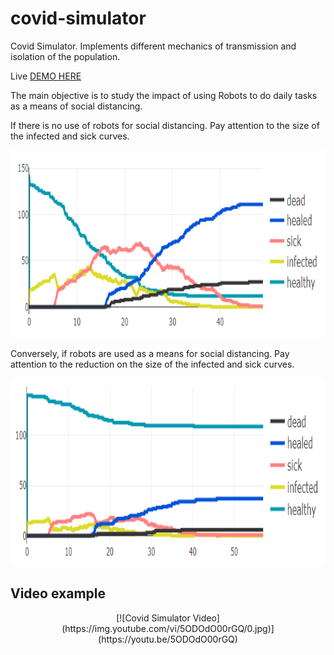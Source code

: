 # covid-simulator
Covid Simulator. Implements different mechanics of transmission and isolation of the population.

Live [DEMO HERE](https://loving-leavitt-6e5ea8.netlify.app/)

The main objective is to study the impact of using Robots to do daily tasks as a means of social distancing.

If there is no use of robots for social distancing. Pay attention to the size of the infected and sick curves.

<p align="center">
  <img height="300" src="/images/no_robots.PNG">
</p>

Conversely, if robots are used as a means for social distancing. Pay attention to the reduction on the size of the infected and sick curves.

<p align="center">
  <img height="300" src="/images/with_robots.PNG">
</p>

## Video example

<p align="center">
  [![Covid Simulator Video](https://img.youtube.com/vi/5ODOdO00rGQ/0.jpg)](https://youtu.be/5ODOdO00rGQ)
</p>

